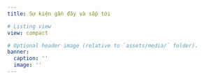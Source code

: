 ```yaml
---
title: Sự kiện gần đây và sắp tới

# Listing view
view: compact

# Optional header image (relative to `assets/media/` folder).
banner:
  caption: ''
  image: ''
---
```

